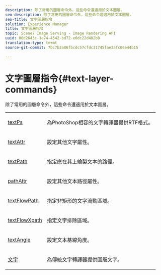 ```yaml
---
description: 除了常用的圖層命令外，這些命令還適用於文本圖層。
seo-description: 除了常用的圖層命令外，這些命令還適用於文本圖層。
seo-title: 文字圖層指令
solution: Experience Manager
title: 文字圖層指令
topic: Scene7 Image Serving - Image Rendering API
uuid: 00d2643c-1a74-4542-bd72-e6dc22d402b0
translation-type: tm+mt
source-git-commit: 7bc7b3a86fbcdc57cfdc31745fae3afc06e44b15

---
```



# 文字圖層指令{#text-layer-commands}

除了常用的圖層命令外，這些命令還適用於文本圖層。

<table id="simpletable_DBCF90E140684FD19098EA810369337B"> 
 <tr class="strow"> 
  <td class="stentry"> <p> <a href="../../../../../../is-api/http-ref/image-serving-api-ref/c-http-protocol-reference/c-command-reference/r-textps.md#reference-4209a2a6169f44278da2647cfb0cd767" type="reference" format="dita" scope="local"> textPs</a> </p></td> 
  <td class="stentry"> <p>為PhotoShop相容的文字轉譯器提供RTF格式。 </p></td> 
 </tr> 
 <tr class="strow"> 
  <td class="stentry"> <p> <a href="../../../../../../is-api/http-ref/image-serving-api-ref/c-http-protocol-reference/c-command-reference/r-textattr.md#reference-ff00484fa3244286abeff34911f7ec0d" type="reference" format="dita" scope="local"> textAttr</a> </p></td> 
  <td class="stentry"> <p>設定其他文字屬性。 </p></td> 
 </tr> 
 <tr class="strow"> 
  <td class="stentry"> <p> <a href="../../../../../../is-api/http-ref/image-serving-api-ref/c-http-protocol-reference/c-command-reference/r-textpath.md#reference-b09cc0902dff4725bdb54d5da4076ccd" type="reference" format="dita" scope="local"> textPath</a> </p></td> 
  <td class="stentry"> <p>指定應在其上繪製文本的路徑。 </p></td> 
 </tr> 
 <tr class="strow"> 
  <td class="stentry"> <p> <a href="../../../../../../is-api/http-ref/image-serving-api-ref/c-http-protocol-reference/c-command-reference/r-pathattr.md#reference-ccf7c8befdba450187c10554eea74e74" type="reference" format="dita" scope="local"> pathAttr</a> </p></td> 
  <td class="stentry"> <p>設定其他文本路徑屬性。 </p></td> 
 </tr> 
 <tr class="strow"> 
  <td class="stentry"> <p> <a href="../../../../../../is-api/http-ref/image-serving-api-ref/c-http-protocol-reference/c-command-reference/r-textflowpath.md#reference-0b8d9493d71342f0b6a64a6d221584ef" type="reference" format="dita" scope="local"> textFlowPath</a> </p></td> 
  <td class="stentry"> <p>指定非矩形的文字流動區域。 </p></td> 
 </tr> 
 <tr class="strow"> 
  <td class="stentry"> <p> <a href="../../../../../../is-api/http-ref/image-serving-api-ref/c-http-protocol-reference/c-command-reference/r-textflowxpath.md#reference-c55d4e41a28f40aca6a24ca218c28542" type="reference" format="dita" scope="local"> textFlowXpath</a> </p></td> 
  <td class="stentry"> <p>指定文字排除區域。 </p></td> 
 </tr> 
 <tr class="strow"> 
  <td class="stentry"> <p> <a href="../../../../../../is-api/http-ref/image-serving-api-ref/c-http-protocol-reference/c-command-reference/r-textangle.md#reference-447f624c0e764d0cb5c75846d1b44d15" type="reference" format="dita" scope="local"> textAngle</a> </p></td> 
  <td class="stentry"> <p>設定文本基線角度。 </p></td> 
 </tr> 
 <tr class="strow"> 
  <td class="stentry"> <p> <a href="../../../../../../is-api/http-ref/image-serving-api-ref/c-http-protocol-reference/c-command-reference/r-text.md#reference-84634052e48548539a1ef63cbe41f22f" type="reference" format="dita" scope="local"> 文字</a> </p></td> 
  <td class="stentry"> <p>為傳統文字轉譯器提供圖層文字。 </p></td> 
 </tr> 
</table>

